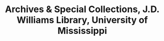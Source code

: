 ---
layout: repo
title: "Archives & Special Collections, J.D. Williams Library, University of Mississippi"
id: 23740
permalink: repos/23740/
---